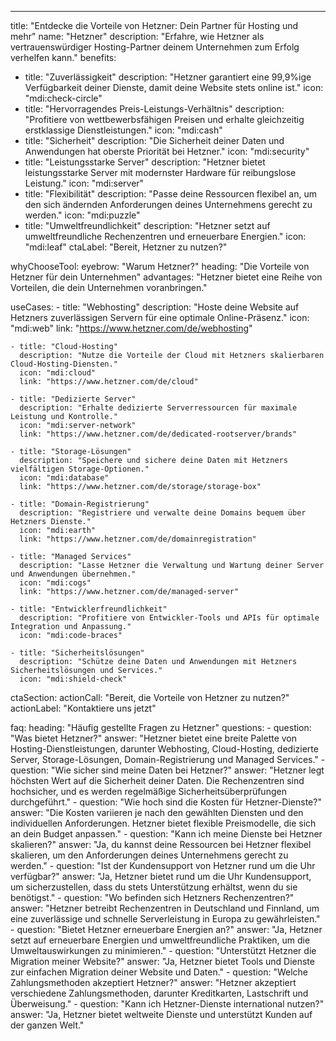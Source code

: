 ---
title: "Entdecke die Vorteile von Hetzner: Dein Partner für Hosting und mehr"
name: "Hetzner"
description: "Erfahre, wie Hetzner als vertrauenswürdiger Hosting-Partner deinem Unternehmen zum Erfolg verhelfen kann."
benefits:
  - title: "Zuverlässigkeit"
    description: "Hetzner garantiert eine 99,9%ige Verfügbarkeit deiner Dienste, damit deine Website stets online ist."
    icon: "mdi:check-circle"
  - title: "Hervorragendes Preis-Leistungs-Verhältnis"
    description: "Profitiere von wettbewerbsfähigen Preisen und erhalte gleichzeitig erstklassige Dienstleistungen."
    icon: "mdi:cash"
  - title: "Sicherheit"
    description: "Die Sicherheit deiner Daten und Anwendungen hat oberste Priorität bei Hetzner."
    icon: "mdi:security"
  - title: "Leistungsstarke Server"
    description: "Hetzner bietet leistungsstarke Server mit modernster Hardware für reibungslose Leistung."
    icon: "mdi:server"
  - title: "Flexibilität"
    description: "Passe deine Ressourcen flexibel an, um den sich ändernden Anforderungen deines Unternehmens gerecht zu werden."
    icon: "mdi:puzzle"
  - title: "Umweltfreundlichkeit"
    description: "Hetzner setzt auf umweltfreundliche Rechenzentren und erneuerbare Energien."
    icon: "mdi:leaf"
ctaLabel: "Bereit, Hetzner zu nutzen?"

whyChooseTool:
  eyebrow: "Warum Hetzner?"
  heading: "Die Vorteile von Hetzner für dein Unternehmen"
  advantages: "Hetzner bietet eine Reihe von Vorteilen, die dein Unternehmen voranbringen."

  useCases:
    - title: "Webhosting"
      description: "Hoste deine Website auf Hetzners zuverlässigen Servern für eine optimale Online-Präsenz."
      icon: "mdi:web"
      link: "https://www.hetzner.com/de/webhosting"

    - title: "Cloud-Hosting"
      description: "Nutze die Vorteile der Cloud mit Hetzners skalierbaren Cloud-Hosting-Diensten."
      icon: "mdi:cloud"
      link: "https://www.hetzner.com/de/cloud"

    - title: "Dedizierte Server"
      description: "Erhalte dedizierte Serverressourcen für maximale Leistung und Kontrolle."
      icon: "mdi:server-network"
      link: "https://www.hetzner.com/de/dedicated-rootserver/brands"

    - title: "Storage-Lösungen"
      description: "Speichere und sichere deine Daten mit Hetzners vielfältigen Storage-Optionen."
      icon: "mdi:database"
      link: "https://www.hetzner.com/de/storage/storage-box"

    - title: "Domain-Registrierung"
      description: "Registriere und verwalte deine Domains bequem über Hetzners Dienste."
      icon: "mdi:earth"
      link: "https://www.hetzner.com/de/domainregistration"

    - title: "Managed Services"
      description: "Lasse Hetzner die Verwaltung und Wartung deiner Server und Anwendungen übernehmen."
      icon: "mdi:cogs"
      link: "https://www.hetzner.com/de/managed-server"

    - title: "Entwicklerfreundlichkeit"
      description: "Profitiere von Entwickler-Tools und APIs für optimale Integration und Anpassung."
      icon: "mdi:code-braces"

    - title: "Sicherheitslösungen"
      description: "Schütze deine Daten und Anwendungen mit Hetzners Sicherheitslösungen und Services."
      icon: "mdi:shield-check"
   

ctaSection:
  actionCall: "Bereit, die Vorteile von Hetzner zu nutzen?"
  actionLabel: "Kontaktiere uns jetzt"

faq:
  heading: "Häufig gestellte Fragen zu Hetzner"
  questions:
    - question: "Was bietet Hetzner?"
      answer: "Hetzner bietet eine breite Palette von Hosting-Dienstleistungen, darunter Webhosting, Cloud-Hosting, dedizierte Server, Storage-Lösungen, Domain-Registrierung und Managed Services."
    - question: "Wie sicher sind meine Daten bei Hetzner?"
      answer: "Hetzner legt höchsten Wert auf die Sicherheit deiner Daten. Die Rechenzentren sind hochsicher, und es werden regelmäßige Sicherheitsüberprüfungen durchgeführt."
    - question: "Wie hoch sind die Kosten für Hetzner-Dienste?"
      answer: "Die Kosten variieren je nach den gewählten Diensten und den individuellen Anforderungen. Hetzner bietet flexible Preismodelle, die sich an dein Budget anpassen."
    - question: "Kann ich meine Dienste bei Hetzner skalieren?"
      answer: "Ja, du kannst deine Ressourcen bei Hetzner flexibel skalieren, um den Anforderungen deines Unternehmens gerecht zu werden."
    - question: "Ist der Kundensupport von Hetzner rund um die Uhr verfügbar?"
      answer: "Ja, Hetzner bietet rund um die Uhr Kundensupport, um sicherzustellen, dass du stets Unterstützung erhältst, wenn du sie benötigst."
    - question: "Wo befinden sich Hetzners Rechenzentren?"
      answer: "Hetzner betreibt Rechenzentren in Deutschland und Finnland, um eine zuverlässige und schnelle Serverleistung in Europa zu gewährleisten."
    - question: "Bietet Hetzner erneuerbare Energien an?"
      answer: "Ja, Hetzner setzt auf erneuerbare Energien und umweltfreundliche Praktiken, um die Umweltauswirkungen zu minimieren."
    - question: "Unterstützt Hetzner die Migration meiner Website?"
      answer: "Ja, Hetzner bietet Tools und Dienste zur einfachen Migration deiner Website und Daten."
    - question: "Welche Zahlungsmethoden akzeptiert Hetzner?"
      answer: "Hetzner akzeptiert verschiedene Zahlungsmethoden, darunter Kreditkarten, Lastschrift und Überweisung."
    - question: "Kann ich Hetzner-Dienste international nutzen?"
      answer: "Ja, Hetzner bietet weltweite Dienste und unterstützt Kunden auf der ganzen Welt."